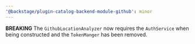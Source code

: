 ```yaml
---
'@backstage/plugin-catalog-backend-module-github': minor
---
```


**BREAKING** The `GithubLocationAnalyzer` now requires the `AuthService` when being constructed and the `TokenManger` has been removed.
